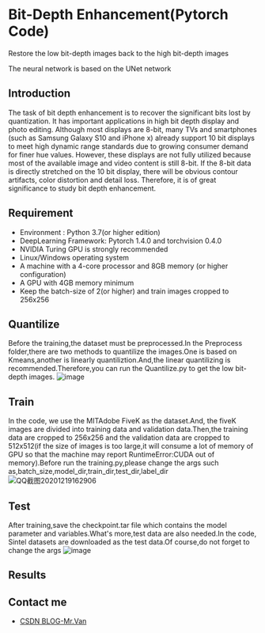 # Bit-Depth Enhancement(Pytorch Code)
Restore the low bit-depth images back to the high bit-depth images

The neural network is based on the UNet network

## Introduction
The task of bit depth enhancement is to recover the significant bits lost by quantization. It has important applications in high bit depth display and photo editing. Although most displays are 8-bit, many TVs and smartphones (such as Samsung Galaxy S10 and iPhone x) already support 10 bit displays to meet high dynamic range standards due to growing consumer demand for finer hue values. However, these displays are not fully utilized because most of the available image and video content is still 8-bit. If the 8-bit data is directly stretched on the 10 bit display, there will be obvious contour artifacts, color distortion and detail loss. Therefore, it is of great significance to study bit depth enhancement.

## Requirement
- Environment : Python 3.7(or higher edition)
- DeepLearning Framework: Pytorch 1.4.0 and torchvision 0.4.0
- NVIDIA Turing GPU is strongly recommended 
- Linux/Windows operating system
- A machine with a 4-core processor and 8GB memory (or higher configuration)
- A GPU with 4GB memory minimum
- Keep the batch-size of 2(or higher) and train images cropped to 256x256

## Quantilize
Before the training,the dataset must be preprocessed.In the Preprocess folder,there are two methods to quantilize the images.One is based on Kmeans,another is linearly quantiliztion.And,the linear quantilizing is recommended.Therefore,you can run the Quantilize.py to get the low bit-depth images.
![image](https://user-images.githubusercontent.com/52614278/102685285-81407480-421a-11eb-87e4-326159d10f41.png)

## Train
In the code, we use the MITAdobe FiveK as the dataset.And, the fiveK images are divided into training data and validation data.Then,the training data are cropped to 256x256 and the validation data are cropped to 512x512(if the size of images is too large,it will consume a lot of memory of GPU so that the machine may report RuntimeError:CUDA out of memory).Before run the training.py,please change the args such as,batch_size,model_dir,train_dir,test_dir,label_dir
![QQ截图20201219162906](https://user-images.githubusercontent.com/52614278/102684910-7b955f80-4217-11eb-8e3f-819c11d6f8f9.png)

## Test
After training,save the checkpoint.tar file which contains the model parameter and variables.What's more,test data are also needed.In the code, Sintel datasets are downloaded as the test data.Of course,do not forget to change the args
![image](https://user-images.githubusercontent.com/52614278/102685509-2dcf2600-421c-11eb-8848-d2a57ebabe1f.png)

## Results

## Contact me
- [CSDN BLOG-Mr.Van](https://blog.csdn.net/qq_43711697)
